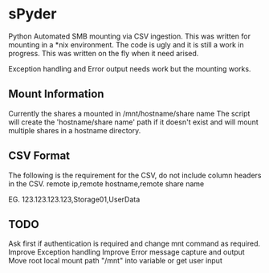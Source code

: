 # sPyder
Python Automated SMB mounting via CSV ingestion.  This was written for mounting in a \*nix environment.
The code is ugly and it is still a work in progress.  This was written on the fly when it need arised.

Exception handling and Error output needs work but the mounting works.

## Mount Information
Currently the shares a mounted in /mnt/hostname/share name
The script will create the 'hostname/share name' path if it doesn't exist and will mount multiple shares in a hostname directory.


## CSV Format
The following is the requirement for the CSV, do not include column headers in the CSV.
remote ip,remote hostname,remote share name

EG. 123.123.123.123,Storage01,UserData


## TODO
Ask first if authentication is required and change mnt command as required.
Improve Exception handling
Improve Error message capture and output
Move root local mount path "/mnt" into variable or get user input

